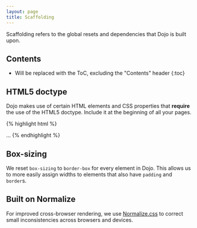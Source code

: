 ```yaml
---
layout: page
title: Scaffolding
---
```


Scaffolding refers to the global resets and dependencies that Dojo is built upon.

## Contents

* Will be replaced with the ToC, excluding the "Contents" header
{:toc}

## HTML5 doctype

Dojo makes use of certain HTML elements and CSS properties that **require** the use of the HTML5 doctype. Include it at the beginning of all your pages.

{% highlight html %}
<!DOCTYPE html>
<html lang="en">
  ...
</html>
{% endhighlight %}

## Box-sizing

We reset `box-sizing` to `border-box` for every element in Dojo. This allows us to more easily assign widths to elements that also have `padding` and `border`s.

## Built on Normalize

For improved cross-browser rendering, we use [Normalize.css](http://necolas.github.io/normalize.css/) to correct small inconsistencies across browsers and devices.
